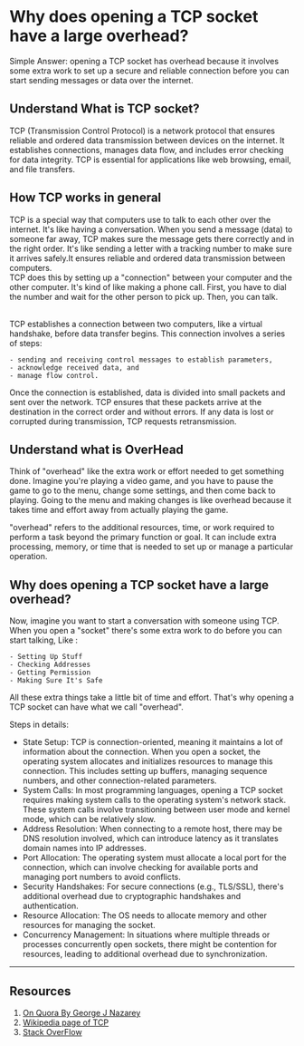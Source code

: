 # Why does opening a TCP socket have a large overhead?

Simple Answer: opening a TCP socket has overhead because it involves some extra work to set up a secure and reliable connection before you can start sending messages or data over the internet.

## Understand What is TCP socket?

TCP (Transmission Control Protocol) is a network protocol that ensures reliable and ordered data transmission between devices on the internet. It establishes connections, manages data flow, and includes error checking for data integrity. TCP is essential for applications like web browsing, email, and file transfers.

## How TCP works in general

TCP is a special way that computers use to talk to each other over the internet. It's like having a conversation. When you send a message (data) to someone far away, TCP makes sure the message gets there correctly and in the right order. It's like sending a letter with a tracking number to make sure it arrives safely.It ensures reliable and ordered data transmission between computers.
</br>
TCP does this by setting up a "connection" between your computer and the other computer. It's kind of like making a phone call. First, you have to dial the number and wait for the other person to pick up. Then, you can talk.

</br>
TCP establishes a connection between two computers, like a virtual handshake, before data transfer begins. This connection involves a series of steps:

    - sending and receiving control messages to establish parameters,
    - acknowledge received data, and
    - manage flow control.

Once the connection is established, data is divided into small packets and sent over the network. TCP ensures that these packets arrive at the destination in the correct order and without errors. If any data is lost or corrupted during transmission, TCP requests retransmission.

## Understand what is OverHead

Think of "overhead" like the extra work or effort needed to get something done. Imagine you're playing a video game, and you have to pause the game to go to the menu, change some settings, and then come back to playing. Going to the menu and making changes is like overhead because it takes time and effort away from actually playing the game.

"overhead" refers to the additional resources, time, or work required to perform a task beyond the primary function or goal. It can include extra processing, memory, or time that is needed to set up or manage a particular operation.

## Why does opening a TCP socket have a large overhead?

Now, imagine you want to start a conversation with someone using TCP. When you open a "socket" there's some extra work to do before you can start talking, Like :

    - Setting Up Stuff
    - Checking Addresses
    - Getting Permission
    - Making Sure It's Safe

All these extra things take a little bit of time and effort. That's why opening a TCP socket can have what we call "overhead".

Steps in details:

- State Setup: TCP is connection-oriented, meaning it maintains a lot of information about the connection. When you open a socket, the operating system allocates and initializes resources to manage this connection. This includes setting up buffers, managing sequence numbers, and other connection-related parameters.
- System Calls: In most programming languages, opening a TCP socket requires making system calls to the operating system's network stack. These system calls involve transitioning between user mode and kernel mode, which can be relatively slow.
- Address Resolution: When connecting to a remote host, there may be DNS resolution involved, which can introduce latency as it translates domain names into IP addresses.
- Port Allocation: The operating system must allocate a local port for the connection, which can involve checking for available ports and managing port numbers to avoid conflicts.
- Security Handshakes: For secure connections (e.g., TLS/SSL), there's additional overhead due to cryptographic handshakes and authentication.
- Resource Allocation: The OS needs to allocate memory and other resources for managing the socket.
- Concurrency Management: In situations where multiple threads or processes concurrently open sockets, there might be contention for resources, leading to additional overhead due to synchronization.

---

## Resources

1. [On Quora By George J Nazarey](https://www.quora.com/Why-does-opening-a-TCP-socket-have-a-large-overhead)
2. [Wikipedia page of TCP](https://en.wikipedia.org/wiki/Transmission_Control_Protocol)
3. [Stack OverFlow](https://stackoverflow.com/questions/4840116/general-overhead-of-creating-a-tcp-connection)
